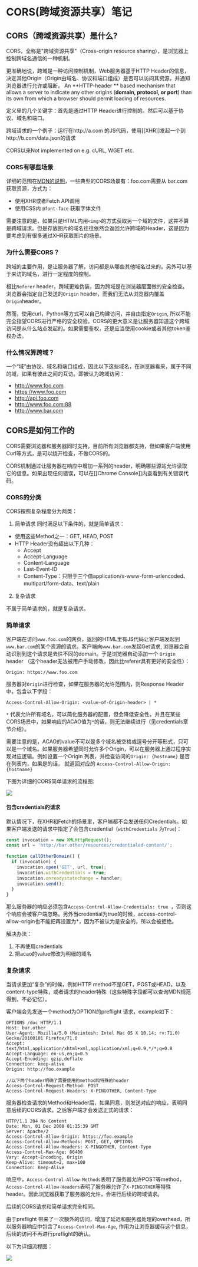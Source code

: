 # CORS(跨域资源共享）笔记




## CORS（跨域资源共享）是什么?
<!--more-->

CORS，全称是"跨域资源共享"（Cross-origin resource sharing），是浏览器上控制跨域名通信的一种机制。
<!--more-->

更准确地说，跨域是一种访问控制机制，Web服务器基于HTTP Header的信息，决定其他Origin（Origin由域名、协议和端口组成）是否可以访问其资源，并通知浏览器进行允许或阻断。
An **HTTP-header ** based mechanism that allows a server to indicate any other origins (**domain, protocol, or port**) than its own from which a browser should permit loading of resources. 

定义里的几个关键字：首先是通过HTTP Header进行控制的。然后可以基于协议、域名和端口。

跨域请求的一个例子：运行在http://a.com 的JS代码，使用[[XHR]]发起一个到http://b.com/data.json的请求


CORS以来Not implemented on e.g. cURL, WGET etc.

### CORS有哪些场景
详细的范围在[MDN的说明](https://developer.mozilla.org/en-US/docs/Web/HTTP/CORS#what_requests_use_cors)，一些典型的CORS场景有：foo.com需要从 bar.com获取资源，方式为：
- 使用XHR或者Fetch API调用
- 使用CSS内 `@font-face` 获取字体文件

需要注意的是，如果只是HTML内用`<img>`的方式获取另一个域的文件，这并不算是跨域请求。但是存放图片的域名往往依然会返回允许跨域的Header，这是因为要考虑到有很多通过XHR获取图片的场景。

### 为什么需要CORS？

跨域的主要作用，是让服务器了解，访问都是从哪些其他域名过来的。另外可以基于来访的域名，进行一定程度的控制。

相比`Referer` header，跨域更难伪装，因为跨域是在浏览器层面做的安全检查。浏览器会指定自己发送的`Origin` header，而我们无法从浏览器内覆盖`Origin`header。

然而，使用curl，Python等方式可以自己构建访问，并自由指定`Origin`, 所以不能完全指望CORS进行严格的安全校验。CORS的更大意义是让服务器知道这个跨域访问是从什么站点发起的。如果需要鉴权，还是应当使用cookie或者其他token鉴权办法。

### 什么情况算跨域？

一个“域”由协议、域名和端口组成，因此以下这些域名，在浏览器看来，属于不同的域，如果有彼此之间的互访。即被认为跨域访问：
- http://www.foo.com
- https://www.foo.com
- http://api.foo.com
- http://www.foo.com:88
- http://www.bar.com




## CORS是如何工作的

CORS需要浏览器和服务器同时支持。目前所有浏览器都支持，但如果客户端使用Curl等方式，是可以绕开检查，不做CORS的。

CORS机制通过让服务器在响应中增加一系列的header，明确哪些源站允许读取它的信息。如果出现任何错误，可以在[[Chrome Console]]内查看到有关错误代码。

### CORS的分类

CORS按照复杂程度分为两类：
1. 简单请求
同时满足以下条件的，就是简单请求：
- 使用这些Method之一：GET, HEAD, POST
- HTTP Header没有超出以下几种：
	- Accept
	- Accept-Language
	- Content-Language
	- Last-Event-ID
	- Content-Type：只限于三个值application/x-www-form-urlencoded、multipart/form-data、text/plain


2. 复杂请求

不属于简单请求的，就是复杂请求。

### 简单请求

客户端在访问`www.foo.com`的网页，返回的HTML里有JS代码让客户端发起到`www.bar.com`的某个资源的请求。客户端向`www.bar.com`发起Get请求, 浏览器会自动识别到这个请求是去往不同的domain。于是浏览器自动添加一个 `Origin` header （这个header无法被用户手动修改，因此比referer具有更好的安全性）：

```
Origin: https://www.foo.com
```

服务器对`Origin`进行检查，如果在服务器的允许范围内，则Response Header中，包含以下字段：

```
Access-Control-Allow-Origin: <value-of-Origin-header> | *
```

`*` 代表允许所有域名，可以简化服务器的配置，但会降低安全性。并且在某些CORS场景中，如果响应的ACAO值为`*`的话，则无法继续进行（见credentials章节介绍）。

需要注意的是，ACAO的value不可以是多个域名被空格或逗号分开等形式，只可以是一个域名。如果服务器希望同时允许多个Origin，可以在服务器上通过程序实现对应逻辑。例如设置一个Origin 列表，并检查访问的`Origin: {hostname}` 是否在列表内，如果是的话， 就返回对应的 `Access-Control-Allow-Origin: {hostname}`

下图为详细的CORS简单请求的流程图:

![](http://image-fallenpal.test.upcdn.net/Pasted%20image%2020201118215250.png)

#### 包含credentials的请求

默认情况下，在XHR和Fetch的场景里，客户端都不会发送任何Credentials。如果客户端发送的请求中指定了会包含credential（`withCredentials` 为`True`)：
```javascript
const invocation = new XMLHttpRequest();
const url = 'http://bar.other/resources/credentialed-content/';
    
function callOtherDomain() {
  if (invocation) {
    invocation.open('GET', url, true);
    invocation.withCredentials = true;
    invocation.onreadystatechange = handler;
    invocation.send(); 
  }
}
```

那么服务器的响应必须包含`Access-Control-Allow-Credentials: true `，否则这个响应会被客户端忽略。另外当credential为true的时候，access-control-allow-origin也不能把再设置为*，因为不被认为是安全的，所以会被拒绝。

解决办法：
1. 不再使用credentials
2. 把acao的value修改为明细的域名
### 复杂请求

当请求更加“复杂”的时候，例如HTTP method不是GET，POST或HEAD，以及content-type特殊，或者请求的header特殊（这些特殊字段都可以查询MDN规范得到，不必记忆）。

客户端会先发送一个method为OPTION的preflight 请求，example如下：

```
OPTIONS /doc HTTP/1.1
Host: bar.other
User-Agent: Mozilla/5.0 (Macintosh; Intel Mac OS X 10.14; rv:71.0) Gecko/20100101 Firefox/71.0
Accept: text/html,application/xhtml+xml,application/xml;q=0.9,*/*;q=0.8
Accept-Language: en-us,en;q=0.5
Accept-Encoding: gzip,deflate
Connection: keep-alive
Origin: http://foo.example

//以下两个header明确了需要使用的method和特殊的header
Access-Control-Request-Method: POST
Access-Control-Request-Headers: X-PINGOTHER, Content-Type
```

服务器检查请求的Method和Header后，如果同意，则发送对应的响应，表明同意后续的CORS请求。之后客户端才会发送正式的请求：
```
HTTP/1.1 204 No Content
Date: Mon, 01 Dec 2008 01:15:39 GMT
Server: Apache/2
Access-Control-Allow-Origin: https://foo.example
Access-Control-Allow-Methods: POST, GET, OPTIONS
Access-Control-Allow-Headers: X-PINGOTHER, Content-Type
Access-Control-Max-Age: 86400
Vary: Accept-Encoding, Origin
Keep-Alive: timeout=2, max=100
Connection: Keep-Alive
```

响应中，`Access-Control-Allow-Methods`表明了服务器允许POST等method，`Access-Control-Allow-Headers`表明了服务器允许了`X-PINGOTHER`等特殊header。因此浏览器获取了服务器的允许，会进行后续的跨域请求。

后续的CORS请求和简单请求完全相同。

由于preflight 带来了一次额外的访问，增加了延迟和服务器处理的overhead，所以服务器响应中包含了`Access-Control-Max-Age`, 作用为让浏览器缓存这个信息，后续的访问不再进行preflight的确认。

以下为详细流程图：

![](http://image-fallenpal.test.upcdn.net/Pasted%20image%2020201118215652.png)


